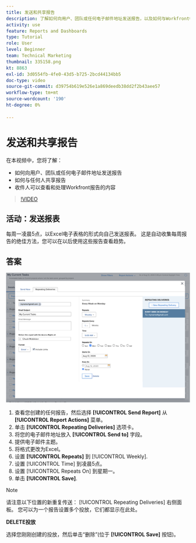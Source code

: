 ```yaml
---
title: 发送和共享报告
description: 了解如何向用户、团队或任何电子邮件地址发送报告，以及如何与Workfront中的任何人共享报告。
activity: use
feature: Reports and Dashboards
type: Tutorial
role: User
level: Beginner
team: Technical Marketing
thumbnail: 335158.png
kt: 8863
exl-id: 3d0554fb-4fe0-43d5-b725-2bcd44134bb5
doc-type: video
source-git-commit: d39754b619e526e1a869deedb38dd2f2b43aee57
workflow-type: tm+mt
source-wordcount: '190'
ht-degree: 0%

---
```


# 发送和共享报告

在本视频中，您将了解：

* 如何向用户、团队或任何电子邮件地址发送报告
* 如何与任何人共享报告
* 收件人可以查看和处理Workfront报告的内容

>[!VIDEO](https://video.tv.adobe.com/v/335158/?quality=12)

## 活动：发送报表

每周一凌晨5点，以Excel电子表格的形式向自己发送报表。 这是自动收集每周报告的绝佳方法，您可以在以后使用这些报告查看趋势。

## 答案

![用于设置重复报告传送的屏幕图像](assets/send-a-report.png)

1. 查看您创建的任何报告，然后选择 **[!UICONTROL Send Report]** 从 **[!UICONTROL Report Actions]** 菜单。
1. 单击 **[!UICONTROL Repeating Deliveries]** 选项卡。
1. 将您的电子邮件地址放入 **[!UICONTROL Send to]** 字段。
1. 提供电子邮件主题。
1. 将格式更改为Excel。
1. 设置 **[!UICONTROL Repeats]** 到 [!UICONTROL Weekly].
1. 设置 [!UICONTROL Time] 到凌晨5点。
1. 设置 [!UICONTROL Repeats On] 到星期一。
1. 单击 **[!UICONTROL Save]**.

>[!NOTE]
>
>请注意以下位置的新重复传送： [!UICONTROL Repeating Deliveries] 右侧面板。 您可以为一个报告设置多个投放，它们都显示在此处。

**DELETE投放**

选择您刚刚创建的投放，然后单击“删除”(位于 **[!UICONTROL Save]** 按钮)。

